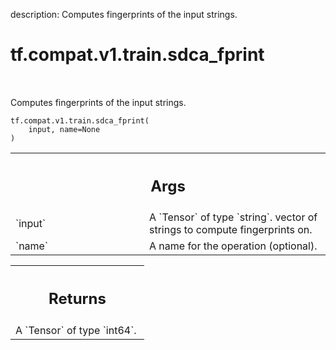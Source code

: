 description: Computes fingerprints of the input strings.

<div itemscope itemtype="http://developers.google.com/ReferenceObject">
<meta itemprop="name" content="tf.compat.v1.train.sdca_fprint" />
<meta itemprop="path" content="Stable" />
</div>

# tf.compat.v1.train.sdca_fprint

<!-- Insert buttons and diff -->

<table class="tfo-notebook-buttons tfo-api nocontent" align="left">

</table>



Computes fingerprints of the input strings.

<pre class="devsite-click-to-copy prettyprint lang-py tfo-signature-link">
<code>tf.compat.v1.train.sdca_fprint(
    input, name=None
)
</code></pre>



<!-- Placeholder for "Used in" -->


<!-- Tabular view -->
 <table class="responsive fixed orange">
<colgroup><col width="214px"><col></colgroup>
<tr><th colspan="2"><h2 class="add-link">Args</h2></th></tr>

<tr>
<td>
`input`
</td>
<td>
A `Tensor` of type `string`.
vector of strings to compute fingerprints on.
</td>
</tr><tr>
<td>
`name`
</td>
<td>
A name for the operation (optional).
</td>
</tr>
</table>



<!-- Tabular view -->
 <table class="responsive fixed orange">
<colgroup><col width="214px"><col></colgroup>
<tr><th colspan="2"><h2 class="add-link">Returns</h2></th></tr>
<tr class="alt">
<td colspan="2">
A `Tensor` of type `int64`.
</td>
</tr>

</table>

